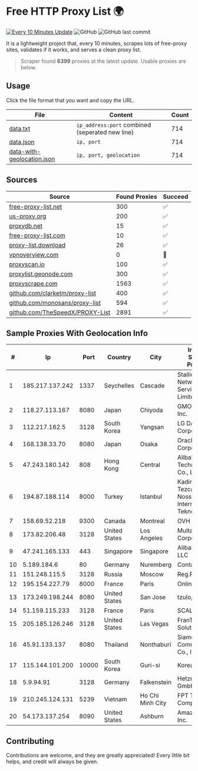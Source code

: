 
# Free HTTP Proxy List 🌍

[![Every 10 Minutes Update](https://github.com/mertguvencli/http-proxy-list/actions/workflows/main.yml/badge.svg?branch=main)](https://github.com/mertguvencli/http-proxy-list/actions/workflows/main.yml)
![GitHub](https://img.shields.io/github/license/mertguvencli/http-proxy-list)
![GitHub last commit](https://img.shields.io/github/last-commit/mertguvencli/http-proxy-list)

It is a lightweight project that, every 10 minutes, scrapes lots of free-proxy sites, validates if it works, and serves a clean proxy list.


> Scraper found **6399** proxies at the latest update. Usable proxies are below.

## Usage

Click the file format that you want and copy the URL.


|File|Content|Count|
|----|-------|-----|
|[data.txt](https://raw.githubusercontent.com/mertguvencli/http-proxy-list/main/proxy-list/data.txt)|`ip_address:port` combined (seperated new line)|714|
|[data.json](https://raw.githubusercontent.com/mertguvencli/http-proxy-list/main/proxy-list/data.json)|`ip, port`|714|
|[data-with-geolocation.json](https://raw.githubusercontent.com/mertguvencli/http-proxy-list/main/proxy-list/data-with-geolocation.json)|`ip, port, geolocation`|714|

## Sources

|Source|Found Proxies|Succeed|
|------|-------------|-------|
|[free-proxy-list.net](https://free-proxy-list.net)|300|✅|
|[us-proxy.org](https://www.us-proxy.org)|200|✅|
|[proxydb.net](http://proxydb.net)|15|✅|
|[free-proxy-list.com](https://free-proxy-list.com/?page=&port=&type%5B%5D=http&type%5B%5D=https&up_time=0&search=Search)|10|✅|
|[proxy-list.download](https://www.proxy-list.download/HTTP)|26|✅|
|[vpnoverview.com](https://vpnoverview.com/privacy/anonymous-browsing/free-proxy-servers)|0|🚫|
|[proxyscan.io](https://www.proxyscan.io)|100|✅|
|[proxylist.geonode.com](https://proxylist.geonode.com/api/proxy-list?limit=300&page=1&sort_by=lastChecked&sort_type=desc&protocols=http,https)|300|✅|
|[proxyscrape.com](https://api.proxyscrape.com/v2/?request=displayproxies&protocol=http&timeout=10000&country=all&ssl=all&anonymity=all)|1563|✅|
|[github.com/clarketm/proxy-list](https://raw.githubusercontent.com/clarketm/proxy-list/master/proxy-list-raw.txt)|400|✅|
|[github.com/monosans/proxy-list](https://raw.githubusercontent.com/monosans/proxy-list/main/proxies/http.txt)|594|✅|
|[github.com/TheSpeedX/PROXY-List](https://raw.githubusercontent.com/TheSpeedX/PROXY-List/master/http.txt)|2891|✅|


## Sample Proxies With Geolocation Info

|#|Ip|Port|Country|City|Internet Service Provider|
|-|--|----|-------|----|-------------------------|
|1|185.217.137.242|1337|Seychelles|Cascade|Stallion Network Services Limited|
|2|118.27.113.167|8080|Japan|Chiyoda|GMO Internet, Inc.|
|3|112.217.162.5|3128|South Korea|Yangsan|LG DACOM Corporation|
|4|168.138.33.70|8080|Japan|Osaka|Oracle Corporation|
|5|47.243.180.142|808|Hong Kong|Central|Alibaba (US) Technology Co., Ltd.|
|6|194.87.188.114|8000|Turkey|Istanbul|Kadir Huseyin Tezcan Nosspeed Internet Teknolojileri|
|7|158.69.52.218|9300|Canada|Montreal|OVH SAS|
|8|173.82.206.48|3128|United States|Los Angeles|Multacom Corporation|
|9|47.241.165.133|443|Singapore|Singapore|Alibaba.com LLC|
|10|5.189.184.6|80|Germany|Nuremberg|Contabo GmbH|
|11|151.248.115.5|3128|Russia|Moscow|Reg.Ru|
|12|195.154.227.79|8000|France|Paris|Online S.A.S.|
|13|173.249.198.244|8080|United States|San Jose|tzulo, inc.|
|14|51.159.115.233|3128|France|Paris|SCALEWAY|
|15|205.185.126.246|3128|United States|Las Vegas|FranTech Solutions|
|16|45.91.133.137|8080|Thailand|Nonthaburi|Siamdata Communication Co., ltd.|
|17|115.144.101.200|10000|South Korea|Guri-si|Korea Telecom|
|18|5.9.94.91|3128|Germany|Falkenstein|Hetzner Online GmbH|
|19|210.245.124.131|5239|Vietnam|Ho Chi Minh City|FPT Telecom Company|
|20|54.173.137.254|8090|United States|Ashburn|Amazon.com, Inc.|



## Contributing

Contributions are welcome, and they are greatly appreciated! Every
little bit helps, and credit will always be given.

